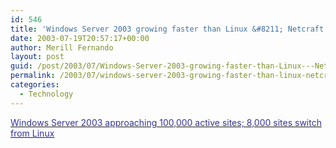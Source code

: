 ```yaml
---
id: 546
title: 'Windows Server 2003 growing faster than Linux &#8211; Netcraft'
date: 2003-07-19T20:57:17+00:00
author: Merill Fernando
layout: post
guid: /post/2003/07/Windows-Server-2003-growing-faster-than-Linux---Netcraft.aspx
permalink: /2003/07/windows-server-2003-growing-faster-than-linux-netcraft/
categories:
  - Technology
---
```

<body xmlns="http://www.w3.org/1999/xhtml">
    <p>
        <a href="http://news.netcraft.com/archives/2003/07/15/windows_server_2003_approaching_100000_active_sites_8000_sites_switch_from_linux.html" target="_top"><font color="#333399">Windows
        Server 2003 approaching 100,000 active sites; 8,000 sites switch from Linux</font></a>
    </p>
</body>